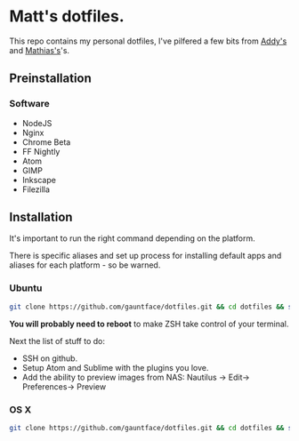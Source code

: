 # Matt's dotfiles.

This repo contains my personal dotfiles, I've pilfered a few bits from
 [Addy's](https://github.com/addyosmani/dotfiles/) and
 [Mathias's](https://github.com/mathiasbynens/dotfiles/)'s.

## Preinstallation

### Software

- NodeJS
- Nginx
- Chrome Beta
- FF Nightly
- Atom
- GIMP
- Inkscape
- Filezilla

## Installation

It's important to run the right command depending on the platform.

There is specific aliases and set up process for installing default apps and
aliases for each platform - so be warned.

### Ubuntu

```bash
git clone https://github.com/gauntface/dotfiles.git && cd dotfiles && sh ubuntu-setup.sh
```

**You will probably need to reboot** to make ZSH take control of your terminal.

Next the list of stuff to do:

* SSH on github.
* Setup Atom and Sublime with the plugins you love.
* Add the ability to preview images from NAS: Nautilus -> Edit-> Preferences-> Preview

### OS X

```bash
git clone https://github.com/gauntface/dotfiles.git && cd dotfiles && sh ...-setup.sh
```
